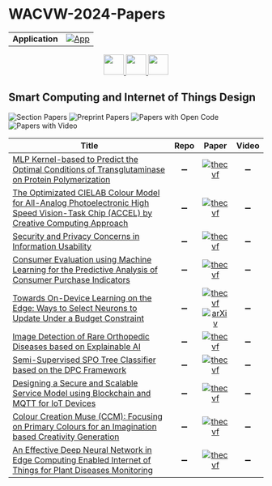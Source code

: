 # WACVW-2024-Papers

<table>
    <tr>
        <td><strong>Application</strong></td>
        <td>
            <a href="https://huggingface.co/spaces/DmitryRyumin/NewEraAI-Papers" style="float:left;">
                <img src="https://img.shields.io/badge/🤗-NewEraAI--Papers-FFD21F.svg" alt="App" />
            </a>
        </td>
    </tr>
</table>

<div align="center">
    <a href="https://github.com/DmitryRyumin/WACV-2024-Papers/blob/main/sections/2024/workshops/w_pretraining.md">
        <img src="https://cdn.jsdelivr.net/gh/DmitryRyumin/NewEraAI-Papers@main/images/left.svg" width="40" alt="" />
    </a>
    <a href="https://github.com/DmitryRyumin/WACV-2024-Papers/">
        <img src="https://cdn.jsdelivr.net/gh/DmitryRyumin/NewEraAI-Papers@main/images/home.svg" width="40" alt="" />
    </a>
    <a href="https://github.com/DmitryRyumin/WACV-2024-Papers/blob/main/sections/2024/workshops/w_vision-based_structural_inspections_in_civil_engineering.md">
        <img src="https://cdn.jsdelivr.net/gh/DmitryRyumin/NewEraAI-Papers@main/images/right.svg" width="40" alt="" />
    </a>
</div>

## Smart Computing and Internet of Things Design

![Section Papers](https://img.shields.io/badge/Section%20Papers-10-42BA16) ![Preprint Papers](https://img.shields.io/badge/Preprint%20Papers-1-b31b1b) ![Papers with Open Code](https://img.shields.io/badge/Papers%20with%20Open%20Code-0-1D7FBF) ![Papers with Video](https://img.shields.io/badge/Papers%20with%20Video-0-FF0000)

| **Title** | **Repo** | **Paper** | **Video** |
|-----------|:--------:|:---------:|:---------:|
| [MLP Kernel-based to Predict the Optimal Conditions of Transglutaminase on Protein Polymerization](https://openaccess.thecvf.com/content/WACV2024W/SCIoT/html/Peng_MLP_Kernel-Based_To_Predict_the_Optimal_Conditions_of_Transglutaminase_on_WACVW_2024_paper.html) | :heavy_minus_sign: | [![thecvf](https://img.shields.io/badge/pdf-thecvf-7395C5.svg)](https://openaccess.thecvf.com/content/WACV2024W/SCIoT/papers/Peng_MLP_Kernel-Based_To_Predict_the_Optimal_Conditions_of_Transglutaminase_on_WACVW_2024_paper.pdf) | :heavy_minus_sign: |
| [The Optimizated CIELAB Colour Model for All-Analog Photoelectronic High Speed Vision-Task Chip (ACCEL) by Creative Computing Approach](https://openaccess.thecvf.com/content/WACV2024W/SCIoT/html/Liu_The_Optimizated_CIELAB_Colour_Model_for_All-Analog_Photoelectronic_High_Speed_WACVW_2024_paper.html) | :heavy_minus_sign: | [![thecvf](https://img.shields.io/badge/pdf-thecvf-7395C5.svg)](https://openaccess.thecvf.com/content/WACV2024W/SCIoT/papers/Liu_The_Optimizated_CIELAB_Colour_Model_for_All-Analog_Photoelectronic_High_Speed_WACVW_2024_paper.pdf) | :heavy_minus_sign: |
| [Security and Privacy Concerns in Information Usability](https://openaccess.thecvf.com/content/WACV2024W/SCIoT/html/Yang_Security_and_Privacy_Concerns_in_Information_Usability_WACVW_2024_paper.html) | :heavy_minus_sign: | [![thecvf](https://img.shields.io/badge/pdf-thecvf-7395C5.svg)](https://openaccess.thecvf.com/content/WACV2024W/SCIoT/papers/Yang_Security_and_Privacy_Concerns_in_Information_Usability_WACVW_2024_paper.pdf) | :heavy_minus_sign: |
| [Consumer Evaluation using Machine Learning for the Predictive Analysis of Consumer Purchase Indicators](https://openaccess.thecvf.com/content/WACV2024W/SCIoT/html/Tang_Consumer_Evaluation_Using_Machine_Learning_for_the_Predictive_Analysis_of_WACVW_2024_paper.html) | :heavy_minus_sign: | [![thecvf](https://img.shields.io/badge/pdf-thecvf-7395C5.svg)](https://openaccess.thecvf.com/content/WACV2024W/SCIoT/papers/Tang_Consumer_Evaluation_Using_Machine_Learning_for_the_Predictive_Analysis_of_WACVW_2024_paper.pdf) | :heavy_minus_sign: |
| [Towards On-Device Learning on the Edge: Ways to Select Neurons to Update Under a Budget Constraint](https://openaccess.thecvf.com/content/WACV2024W/SCIoT/html/Quelennec_Towards_On-Device_Learning_on_the_Edge_Ways_To_Select_Neurons_WACVW_2024_paper.html) | :heavy_minus_sign: | [![thecvf](https://img.shields.io/badge/pdf-thecvf-7395C5.svg)](https://openaccess.thecvf.com/content/WACV2024W/SCIoT/papers/Quelennec_Towards_On-Device_Learning_on_the_Edge_Ways_To_Select_Neurons_WACVW_2024_paper.pdf) <br /> [![arXiv](https://img.shields.io/badge/arXiv-2312.05282-b31b1b.svg)](http://arxiv.org/abs/2312.05282) | :heavy_minus_sign: |
| [Image Detection of Rare Orthopedic Diseases based on Explainable AI](https://openaccess.thecvf.com/content/WACV2024W/SCIoT/html/Zhang_Image_Detection_of_Rare_Orthopedic_Diseases_Based_on_Explainable_AI_WACVW_2024_paper.html) | :heavy_minus_sign: | [![thecvf](https://img.shields.io/badge/pdf-thecvf-7395C5.svg)](https://openaccess.thecvf.com/content/WACV2024W/SCIoT/papers/Zhang_Image_Detection_of_Rare_Orthopedic_Diseases_Based_on_Explainable_AI_WACVW_2024_paper.pdf) | :heavy_minus_sign: |
| [Semi-Supervised SPO Tree Classifier based on the DPC Framework](https://openaccess.thecvf.com/content/WACV2024W/SCIoT/html/Liang_Semi-Supervised_SPO_Tree_Classifier_Based_on_the_DPC_Framework_WACVW_2024_paper.html) | :heavy_minus_sign: | [![thecvf](https://img.shields.io/badge/pdf-thecvf-7395C5.svg)](https://openaccess.thecvf.com/content/WACV2024W/SCIoT/papers/Liang_Semi-Supervised_SPO_Tree_Classifier_Based_on_the_DPC_Framework_WACVW_2024_paper.pdf) | :heavy_minus_sign: |
| [Designing a Secure and Scalable Service Model using Blockchain and MQTT for IoT Devices](https://openaccess.thecvf.com/content/WACV2024W/SCIoT/html/Hsu_Designing_a_Secure_and_Scalable_Service_Model_Using_Blockchain_and_WACVW_2024_paper.html) | :heavy_minus_sign: | [![thecvf](https://img.shields.io/badge/pdf-thecvf-7395C5.svg)](https://openaccess.thecvf.com/content/WACV2024W/SCIoT/papers/Hsu_Designing_a_Secure_and_Scalable_Service_Model_Using_Blockchain_and_WACVW_2024_paper.pdf) | :heavy_minus_sign: |
| [Colour Creation Muse (CCM): Focusing on Primary Colours for an Imagination based Creativity Generation](https://openaccess.thecvf.com/content/WACV2024W/SCIoT/html/Yang_Colour_Creation_Muse_CCM_Focusing_on_Primary_Colours_for_an_WACVW_2024_paper.html) | :heavy_minus_sign: | [![thecvf](https://img.shields.io/badge/pdf-thecvf-7395C5.svg)](https://openaccess.thecvf.com/content/WACV2024W/SCIoT/papers/Yang_Colour_Creation_Muse_CCM_Focusing_on_Primary_Colours_for_an_WACVW_2024_paper.pdf) | :heavy_minus_sign: |
| [An Effective Deep Neural Network in Edge Computing Enabled Internet of Things for Plant Diseases Monitoring](https://openaccess.thecvf.com/content/WACV2024W/SCIoT/html/Tsai_An_Effective_Deep_Neural_Network_in_Edge_Computing_Enabled_Internet_WACVW_2024_paper.html) | :heavy_minus_sign: | [![thecvf](https://img.shields.io/badge/pdf-thecvf-7395C5.svg)](https://openaccess.thecvf.com/content/WACV2024W/SCIoT/papers/Tsai_An_Effective_Deep_Neural_Network_in_Edge_Computing_Enabled_Internet_WACVW_2024_paper.pdf) | :heavy_minus_sign: |
